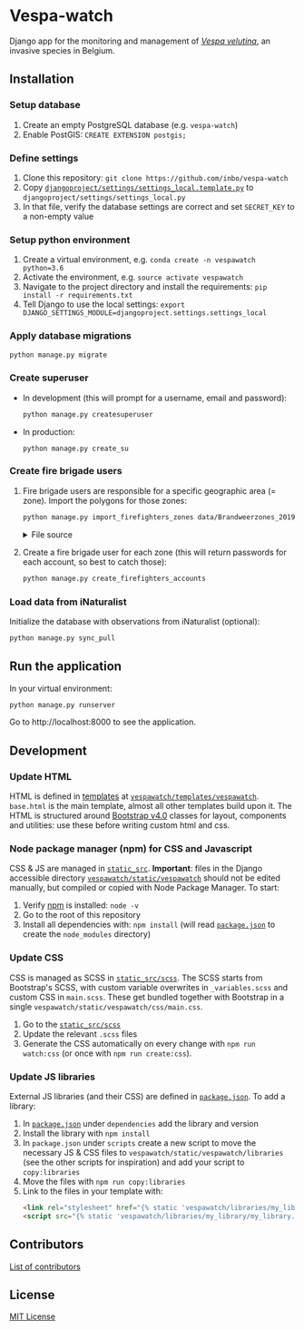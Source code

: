 # Vespa-watch

Django app for the monitoring and management of [_Vespa velutina_](https://www.inaturalist.org/taxa/119019-Vespa-velutina), an invasive species in Belgium.

## Installation

### Setup database

1. Create an empty PostgreSQL database (e.g. `vespa-watch`)
2. Enable PostGIS: `CREATE EXTENSION postgis;`

### Define settings

1. Clone this repository: `git clone https://github.com/inbo/vespa-watch`
2. Copy [`djangoproject/settings/settings_local.template.py`](djangoproject/settings/settings_local.template.py) to `djangoproject/settings/settings_local.py`
3. In that file, verify the database settings are correct and set `SECRET_KEY` to a non-empty value

### Setup python environment

1. Create a virtual environment, e.g. `conda create -n vespawatch python=3.6`
2. Activate the environment, e.g. `source activate vespawatch`
3. Navigate to the project directory and install the requirements: `pip install -r requirements.txt`
4. Tell Django to use the local settings: `export DJANGO_SETTINGS_MODULE=djangoproject.settings.settings_local`

### Apply database migrations

```bash
python manage.py migrate
```

### Create superuser

* In development (this will prompt for a username, email and password):

    ```bash
    python manage.py createsuperuser
    ```

* In production:

    ```
    python manage.py create_su
    ```

### Create fire brigade users

1. Fire brigade users are responsible for a specific geographic area (= zone). Import the polygons for those zones:

    ```bash
    python manage.py import_firefighters_zones data/Brandweerzones_2019.geojson
    ```

    <details>
    <summary>File source</summary>

    The initial fire brigade zone data was received as an ESRI shapefile and converted to GeoJSON with:

    ```bash
    ogr2ogr -f GeoJSON -t_srs EPSG:4326 data/Brandweerzones_2019.geojson <path_to_received_shapefile>/Brandweerzones_2019.shp
    ```
    </details>

2. Create a fire brigade user for each zone (this will return passwords for each account, so best to catch those):

    ```bash
    python manage.py create_firefighters_accounts
    ```

### Load data from iNaturalist

Initialize the database with observations from iNaturalist (optional):

```bash
python manage.py sync_pull
```

## Run the application

In your virtual environment:

```bash
python manage.py runserver
```

Go to http://localhost:8000 to see the application.

## Development

### Update HTML

HTML is defined in [templates](https://docs.djangoproject.com/en/2.1/topics/templates/) at [`vespawatch/templates/vespawatch`](vespawatch/templates/vespawatch). `base.html` is the main template, almost all other templates build upon it. The HTML is structured around [Bootstrap v4.0](https://getbootstrap.com/docs/4.0/getting-started/introduction/) classes for layout, components and utilities: use these before writing custom html and css.

### Node package manager (npm) for CSS and Javascript

CSS & JS are managed in [`static_src`](static_src). **Important**: files in the Django accessible directory [`vespawatch/static/vespawatch`](vespawatch/static/vespawatch) should not be edited manually, but compiled or copied with Node Package Manager. To start:

1. Verify [npm](https://www.npmjs.com/get-npm) is installed: `node -v`
2. Go to the root of this repository
2. Install all dependencies with: `npm install` (will read [`package.json`](package.json) to create the `node_modules` directory)

### Update CSS

CSS is managed as SCSS in [`static_src/scss`](static_src/scss). The SCSS starts from Bootstrap's SCSS, with custom variable overwrites in `_variables.scss` and custom CSS in `main.scss`. These get bundled together with Bootstrap in a single `vespawatch/static/vespawatch/css/main.css`.

1. Go to the [`static_src/scss`](static_src/scss)
2. Update the relevant `.scss` files
3. Generate the CSS automatically on every change with `npm run watch:css` (or once with `npm run create:css`).

### Update JS libraries

External JS libraries (and their CSS) are defined in [`package.json`](package.json). To add a library:

1. In [`package.json`](package.json) under `dependencies` add the library and version
2. Install the library with `npm install`
3. In `package.json` under `scripts` create a new script to move the necessary JS & CSS files to `vespawatch/static/vespawatch/libraries` (see the other scripts for inspiration) and add your script to `copy:libraries`
4. Move the files with `npm run copy:libraries`
5. Link to the files in your template with:
    ```html
    <link rel="stylesheet" href="{% static 'vespawatch/libraries/my_library/my_library.min.css' %}">
    <script src="{% static 'vespawatch/libraries/my_library/my_library.min.js' %}"></script>
    ```

## Contributors

[List of contributors](https://github.com/inbo/vespa-watch/contributors)

## License

[MIT License](https://github.com/inbo/vespa-watch/blob/master/LICENSE)
